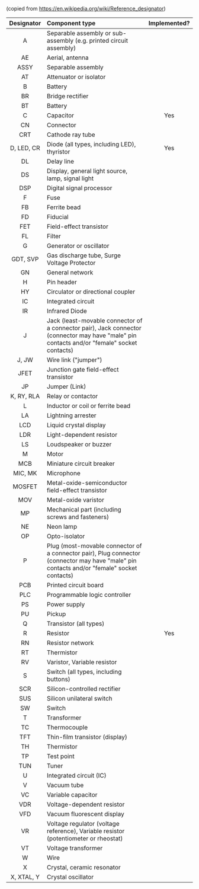(copied from <https://en.wikipedia.org/wiki/Reference_designator>)

| Designator | Component type | Implemented? |
|:--:|:--|:--:|
| A | Separable assembly or sub-assembly (e.g. printed circuit assembly) ||
| AE | Aerial, antenna ||
| ASSY | Separable assembly ||
| AT | Attenuator or isolator ||
| B | Battery ||
| BR | Bridge rectifier ||
| BT | Battery ||
| C | Capacitor | Yes |
| CN | Connector ||
| CRT | Cathode ray tube ||
| D, LED, CR | Diode (all types, including LED), thyristor | Yes |
| DL | Delay line ||
| DS | Display, general light source, lamp, signal light ||
| DSP | Digital signal processor ||
| F | Fuse ||
| FB | Ferrite bead ||
| FD | Fiducial ||
| FET | Field-effect transistor ||
| FL | Filter ||
| G | Generator or oscillator ||
| GDT, SVP | Gas discharge tube, Surge Voltage Protector ||
| GN | General network ||
| H | Pin header ||
| HY | Circulator or directional coupler ||
| IC | Integrated circuit ||
| IR | Infrared Diode ||
| J | Jack (least-movable connector of a connector pair), Jack connector (connector may have "male" pin contacts and/or "female" socket contacts) ||
| J, JW | Wire link ("jumper") ||
| JFET | Junction gate field-effect transistor ||
| JP | Jumper (Link) ||
| K, RY, RLA | Relay or contactor ||
| L | Inductor or coil or ferrite bead ||
| LA | Lightning arrester ||
| LCD | Liquid crystal display ||
| LDR | Light-dependent resistor ||
| LS | Loudspeaker or buzzer ||
| M | Motor ||
| MCB | Miniature circuit breaker ||
| MIC, MK | Microphone ||
| MOSFET | Metal-oxide-semiconductor field-effect transistor ||
| MOV | Metal-oxide varistor ||
| MP | Mechanical part (including screws and fasteners) ||
| NE | Neon lamp ||
| OP | Opto-isolator ||
| P | Plug (most-movable connector of a connector pair), Plug connector (connector may have "male" pin contacts and/or "female" socket contacts) ||
| PCB | Printed circuit board ||
| PLC | Programmable logic controller ||
| PS | Power supply ||
| PU | Pickup ||
| Q | Transistor (all types) ||
| R | Resistor | Yes |
| RN | Resistor network ||
| RT | Thermistor ||
| RV | Varistor, Variable resistor ||
| S | Switch (all types, including buttons) ||
| SCR | Silicon-controlled rectifier ||
| SUS | Silicon unilateral switch ||
| SW | Switch ||
| T | Transformer ||
| TC | Thermocouple ||
| TFT | Thin-film transistor (display) ||
| TH | Thermistor ||
| TP | Test point ||
| TUN | Tuner ||
| U | Integrated circuit (IC) ||
| V | Vacuum tube ||
| VC | Variable capacitor ||
| VDR | Voltage-dependent resistor ||
| VFD | Vacuum fluorescent display ||
| VR | Voltage regulator (voltage reference), Variable resistor (potentiometer or rheostat) ||
| VT | Voltage transformer ||
| W | Wire ||
| X | Crystal, ceramic resonator ||
| X, XTAL, Y | Crystal oscillator ||
